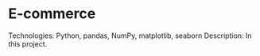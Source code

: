 # E-commerce
Technologies: Python, pandas, NumPy, matplotlib, seaborn Description: In this project.
